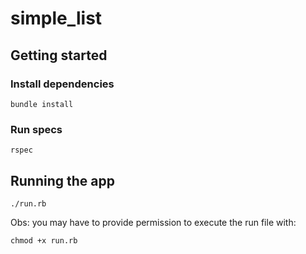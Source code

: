 # simple_list

## Getting started

### Install dependencies

`bundle install`

### Run specs

`rspec`

## Running the app

`./run.rb`

Obs: you may have to provide permission to execute the run file with:

`chmod +x run.rb`
